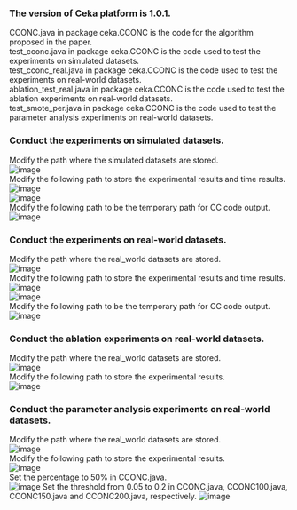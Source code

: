 ### The version of Ceka platform is 1.0.1.
CCONC.java in package ceka.CCONC is the code for the algorithm proposed in the paper.  
test_cconc.java in package ceka.CCONC is the code used to test the experiments on simulated datasets.  
test_cconc_real.java in package ceka.CCONC is the code used to test the experiments on real-world datasets.  
ablation_test_real.java in package ceka.CCONC is the code used to test the ablation experiments on real-world datasets.  
test_smote_per.java in package ceka.CCONC is the code used to test the parameter analysis experiments on real-world datasets.  
### Conduct the experiments on simulated datasets.
Modify the path where the simulated datasets are stored.  
![image](https://github.com/user-attachments/assets/206ec4f2-fda1-4b46-b2c3-9d5615927a11)  
Modify the following path to store the experimental results and time results.
![image](https://github.com/user-attachments/assets/221c4d08-4aba-4781-b22d-f0ac4663428d)  
![image](https://github.com/user-attachments/assets/5461ea06-6c9a-4b6e-b6fb-487f07e67ceb)  
Modify the following path to be the temporary path for CC code output.  
![image](https://github.com/user-attachments/assets/55739e29-655a-4e7d-a99f-22ed4bc7aa79)  
### Conduct the experiments on real-world datasets.
Modify the path where the real_world datasets are stored.  
![image](https://github.com/user-attachments/assets/0dfa9b67-1948-4921-a341-ef6995ee8c9f)  
Modify the following path to store the experimental results and time results.  
![image](https://github.com/user-attachments/assets/284f59ba-d700-402a-a192-82ad3b7174ec)  
![image](https://github.com/user-attachments/assets/d2b26cb0-c8ac-47fe-bae6-bfd9b74c7883)  
Modify the following path to be the temporary path for CC code output.  
![image](https://github.com/user-attachments/assets/b8268e13-a2fe-4f02-a5b4-cabd234ae882)  
### Conduct the ablation experiments on real-world datasets.
Modify the path where the real_world datasets are stored.  
![image](https://github.com/user-attachments/assets/0dfa9b67-1948-4921-a341-ef6995ee8c9f)  
Modify the following path to store the experimental results.  
![image](https://github.com/user-attachments/assets/1958bd1f-8af6-4d93-84a4-e286a437edd7)  
### Conduct the parameter analysis experiments on real-world datasets.
Modify the path where the real_world datasets are stored.  
![image](https://github.com/user-attachments/assets/0dfa9b67-1948-4921-a341-ef6995ee8c9f)  
Modify the following path to store the experimental results.  
![image](https://github.com/user-attachments/assets/d1edac00-8465-43e5-9762-2f814b0d39cf)  
Set the percentage to 50% in CCONC.java.  
![image](https://github.com/user-attachments/assets/5f912844-0634-49d4-bfd9-c4e6e8ea730b)
Set the threshold from 0.05 to 0.2 in CCONC.java, CCONC100.java, CCONC150.java and CCONC200.java, respectively.
![image](https://github.com/user-attachments/assets/cb6686d4-726b-4e9e-a455-face02d71db9)


 


